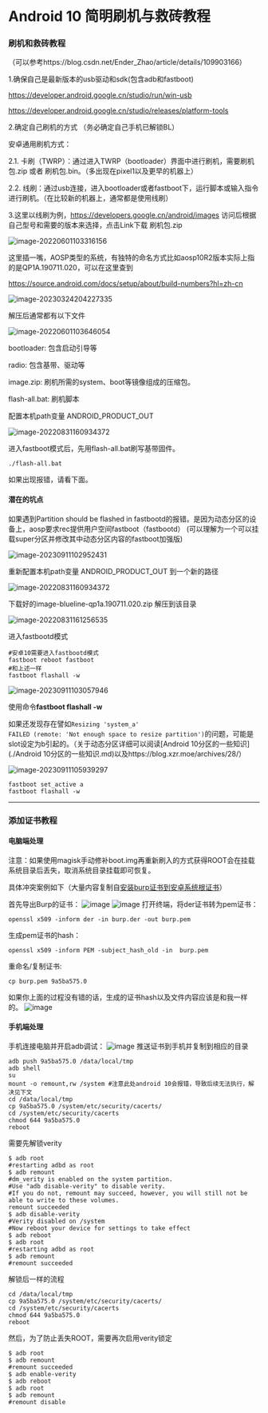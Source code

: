 # Android 10 简明刷机与救砖教程

### 刷机和救砖教程

（可以参考https://blog.csdn.net/Ender_Zhao/article/details/109903166）

1.确保自己是最新版本的usb驱动和sdk(包含adb和fastboot)

https://developer.android.google.cn/studio/run/win-usb

https://developer.android.google.cn/studio/releases/platform-tools

2.确定自己刷机的方式 （务必确定自己手机已解锁BL）

安卓通用刷机方式：

2.1. 卡刷（TWRP）：通过进入TWRP（bootloader）界面中进行刷机，需要刷机包.zip 或者 刷机包.bin。（多出现在pixel1以及更早的机器上）

2.2. 线刷：通过usb连接，进入bootloader或者fastboot下，运行脚本或输入指令进行刷机。（在比较新的机器上，通常都是使用线刷）

3.这里以线刷为例，https://developers.google.cn/android/images 访问后根据自己型号和需要的版本来选择，点击Link下载 刷机包.zip

![image-20220601103316156](Android_10_简明刷机与救砖教程.assets/image-20220601103316156.png)

这里插一嘴，AOSP类型的系统，有独特的命名方式比如aosp10R2版本实际上指的是QP1A.190711.020，可以在这里查到

https://source.android.com/docs/setup/about/build-numbers?hl=zh-cn

![image-20230324204227335](Android_10_简明刷机与救砖教程.assets/image-20230324204227335.png)



解压后通常都有以下文件

![image-20220601103646054](Android_10_简明刷机与救砖教程.assets/image-20220601103646054.png)



bootloader: 包含启动引导等

radio: 包含基带、驱动等

image.zip: 刷机所需的system、boot等镜像组成的压缩包。

flash-all.bat: 刷机脚本



配置本机path变量  ANDROID_PRODUCT_OUT

![image-20220831160934372](Android_10_简明刷机与救砖教程.assets/image-20220831160934372.png)

进入fastboot模式后，先用flash-all.bat刷写基带固件。

```shell
./flash-all.bat
```

如果出现报错，请看下面。

#### 潜在的坑点

如果遇到Partition should be flashed in fastbootd的报错。是因为动态分区的设备上，aosp要求rec提供用户空间fastboot（fastbootd） (可以理解为一个可以挂载super分区并修改其中动态分区内容的fastboot加强版)

![image-20230911102952431](Android_10_简明刷机与救砖教程.assets/image-20230911102952431.png)

重新配置本机path变量  ANDROID_PRODUCT_OUT 到一个新的路径

![image-20220831160934372](Android_10_简明刷机与救砖教程.assets/image-20220831160934372-16619339039394.png)

下载好的image-blueline-qp1a.190711.020.zip 解压到该目录

![image-20220831161256535](Android_10_简明刷机与救砖教程.assets/image-20220831161256535.png)

进入fastbootd模式

```shell
#安卓10需要进入fastbootd模式
fastboot reboot fastboot
#和上述一样
fastboot flashall -w
```

![image-20230911103057946](Android_10_简明刷机与救砖教程.assets/image-20230911103057946.png)

使用命令**fastboot flashall -w**

如果还发现存在譬如`Resizing 'system_a'                                FAILED (remote: 'Not enough space to resize partition')`的问题，可能是slot设定为b引起的。（关于动态分区详细可以阅读[Android 10分区的一些知识](./Android 10分区的一些知识.md)以及https://blog.xzr.moe/archives/28/）

![image-20230911105939297](Android_10_简明刷机与救砖教程.assets/image-20230911105939297.png)

```shell
fastboot set_active a
fastboot flashall -w
```



---

### 添加证书教程

#### 电脑端处理

注意：如果使用magisk手动修补boot.img再重新刷入的方式获得ROOT会在挂载系统目录后丢失，取消系统目录挂载即可恢复。

具体冲突案例如下（大量内容复制自[安装burp证书到安卓系统根证书](https://blog.njcit.me/2020/08/21/%E3%80%90%E8%80%81%E6%96%87%E7%AB%A0%E3%80%91%E5%AE%89%E8%A3%85burp%E8%AF%81%E4%B9%A6%E5%88%B0%E5%AE%89%E5%8D%93%E7%B3%BB%E7%BB%9F%E8%B7%9F%E8%AF%81%E4%B9%A6/)）

首先导出Burp的证书：
![image](Android_10_简明刷机与救砖教程.assets/P2wH1pidgaC9BFm.png)
![image](https://i.loli.net/2020/06/02/6ATvdGfpJNZxFLY.png)
打开终端，将der证书转为pem证书：

```
openssl x509 -inform der -in burp.der -out burp.pem  
```

生成pem证书的hash：

```
openssl x509 -inform PEM -subject_hash_old -in  burp.pem
```

重命名/复制证书:

```
cp burp.pem 9a5ba575.0
```

如果你上面的过程没有错的话，生成的证书hash以及文件内容应该是和我一样的。
![image](Android_10_简明刷机与救砖教程.assets/p2xBLX1SMuKeWGQ.png)

#### 手机端处理

手机连接电脑并开启adb调试：
![image](Android_10_简明刷机与救砖教程.assets/wr9PXebnoMAT1Gm.png)
推送证书到手机并复制到相应的目录

```shell
adb push 9a5ba575.0 /data/local/tmp
adb shell
su
mount -o remount,rw /system #注意此处android 10会报错，导致后续无法执行，解决见下文
cd /data/local/tmp
cp 9a5ba575.0 /system/etc/security/cacerts/
cd /system/etc/security/cacerts
chmod 644 9a5ba575.0
reboot
```

需要先解锁verity

```shell
$ adb root
#restarting adbd as root
$ adb remount
#dm_verity is enabled on the system partition.
#Use "adb disable-verity" to disable verity.
#If you do not, remount may succeed, however, you will still not be able to write to these volumes.
remount succeeded
$ adb disable-verity
#Verity disabled on /system
#Now reboot your device for settings to take effect
$ adb reboot
$ adb root
#restarting adbd as root
$ adb remount
#remount succeeded
```

解锁后一样的流程

```shell
cd /data/local/tmp
cp 9a5ba575.0 /system/etc/security/cacerts/
cd /system/etc/security/cacerts
chmod 644 9a5ba575.0
reboot
```

然后，为了防止丢失ROOT，需要再次启用verity锁定

```shell
$ adb root
$ adb remount
#remount succeeded
$ adb enable-verity
$ adb reboot
$ adb root
$ adb remount
#remount disable
```

